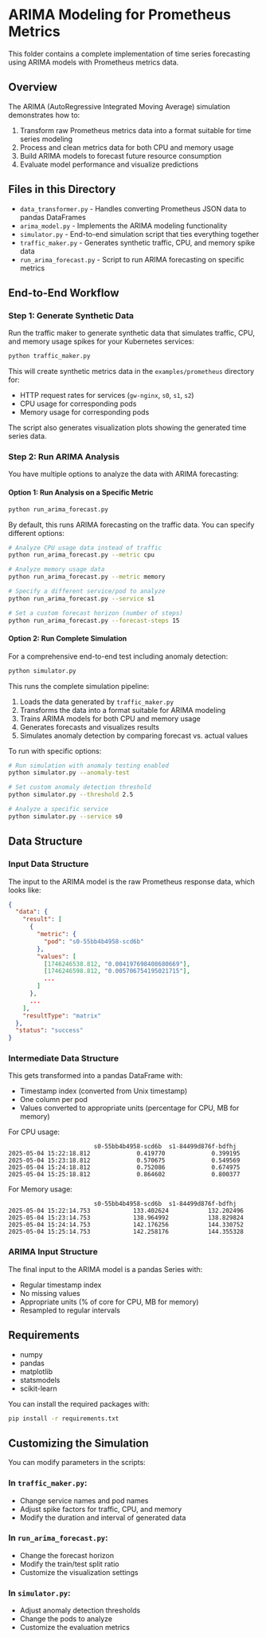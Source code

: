 # ARIMA Modeling for Prometheus Metrics

This folder contains a complete implementation of time series forecasting using ARIMA models with Prometheus metrics data.

## Overview

The ARIMA (AutoRegressive Integrated Moving Average) simulation demonstrates how to:

1. Transform raw Prometheus metrics data into a format suitable for time series modeling
2. Process and clean metrics data for both CPU and memory usage
3. Build ARIMA models to forecast future resource consumption
4. Evaluate model performance and visualize predictions

## Files in this Directory

- `data_transformer.py` - Handles converting Prometheus JSON data to pandas DataFrames
- `arima_model.py` - Implements the ARIMA modeling functionality
- `simulator.py` - End-to-end simulation script that ties everything together
- `traffic_maker.py` - Generates synthetic traffic, CPU, and memory spike data
- `run_arima_forecast.py` - Script to run ARIMA forecasting on specific metrics

## End-to-End Workflow

### Step 1: Generate Synthetic Data

Run the traffic maker to generate synthetic data that simulates traffic, CPU, and memory usage spikes for your Kubernetes services:

```bash
python traffic_maker.py
```

This will create synthetic metrics data in the `examples/prometheus` directory for:
- HTTP request rates for services (`gw-nginx`, `s0`, `s1`, `s2`)
- CPU usage for corresponding pods
- Memory usage for corresponding pods

The script also generates visualization plots showing the generated time series data.

### Step 2: Run ARIMA Analysis

You have multiple options to analyze the data with ARIMA forecasting:

#### Option 1: Run Analysis on a Specific Metric

```bash
python run_arima_forecast.py
```

By default, this runs ARIMA forecasting on the traffic data. You can specify different options:

```bash
# Analyze CPU usage data instead of traffic
python run_arima_forecast.py --metric cpu

# Analyze memory usage data
python run_arima_forecast.py --metric memory

# Specify a different service/pod to analyze
python run_arima_forecast.py --service s1

# Set a custom forecast horizon (number of steps)
python run_arima_forecast.py --forecast-steps 15
```

#### Option 2: Run Complete Simulation

For a comprehensive end-to-end test including anomaly detection:

```bash
python simulator.py
```

This runs the complete simulation pipeline:
1. Loads the data generated by `traffic_maker.py`
2. Transforms the data into a format suitable for ARIMA modeling
3. Trains ARIMA models for both CPU and memory usage
4. Generates forecasts and visualizes results
5. Simulates anomaly detection by comparing forecast vs. actual values

To run with specific options:

```bash
# Run simulation with anomaly testing enabled
python simulator.py --anomaly-test

# Set custom anomaly detection threshold
python simulator.py --threshold 2.5

# Analyze a specific service
python simulator.py --service s0
```

## Data Structure

### Input Data Structure

The input to the ARIMA model is the raw Prometheus response data, which looks like:

```json
{
  "data": {
    "result": [
      {
        "metric": {
          "pod": "s0-55bb4b4958-scd6b"
        },
        "values": [
          [1746246538.812, "0.004197698408680669"],
          [1746246598.812, "0.005706754195021715"],
          ...
        ]
      },
      ...
    ],
    "resultType": "matrix"
  },
  "status": "success"
}
```

### Intermediate Data Structure

This gets transformed into a pandas DataFrame with:
- Timestamp index (converted from Unix timestamp)
- One column per pod
- Values converted to appropriate units (percentage for CPU, MB for memory)

For CPU usage:
```
                        s0-55bb4b4958-scd6b  s1-84499d876f-bdfhj
2025-05-04 15:22:18.812             0.419770             0.399195
2025-05-04 15:23:18.812             0.570675             0.549569
2025-05-04 15:24:18.812             0.752086             0.674975
2025-05-04 15:25:18.812             0.864602             0.800377
```

For Memory usage:
```
                        s0-55bb4b4958-scd6b  s1-84499d876f-bdfhj
2025-05-04 15:22:14.753            133.402624           132.202496
2025-05-04 15:23:14.753            138.964992           138.829824
2025-05-04 15:24:14.753            142.176256           144.330752
2025-05-04 15:25:14.753            142.258176           144.355328
```

### ARIMA Input Structure

The final input to the ARIMA model is a pandas Series with:
- Regular timestamp index
- No missing values
- Appropriate units (% of core for CPU, MB for memory)
- Resampled to regular intervals

## Requirements

- numpy
- pandas
- matplotlib
- statsmodels
- scikit-learn

You can install the required packages with:

```bash
pip install -r requirements.txt
```

## Customizing the Simulation

You can modify parameters in the scripts:

### In `traffic_maker.py`:
- Change service names and pod names
- Adjust spike factors for traffic, CPU, and memory
- Modify the duration and interval of generated data

### In `run_arima_forecast.py`:
- Change the forecast horizon
- Modify the train/test split ratio
- Customize the visualization settings

### In `simulator.py`:
- Adjust anomaly detection thresholds
- Change the pods to analyze
- Customize the evaluation metrics